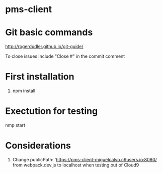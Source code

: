 # pms-client

# Git basic commands
http://rogerdudler.github.io/git-guide/

To close issues include "Close #<issue>" in the commit comment

# First installation
1. npm install

# Exectution for testing
nmp start

# Considerations
1. Change publicPath: 'https://pms-client-miguelcalvo.c9users.io:8080/ from webpack.dev.js to localhost when testing out of Cloud9
